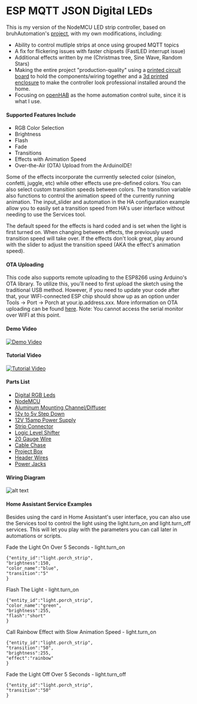 # ESP MQTT JSON Digital LEDs

This is my version of the NodeMCU LED strip controller, based on bruhAutomation's [project](https://github.com/bruhautomation/ESP-MQTT-JSON-Digital-LEDs), with my own modifications, including:

- Ability to control mutliple strips at once using grouped MQTT topics
- A fix for flickering issues with faster chipsets (FastLED interrupt issue)
- Additional effects written by me (Christmas tree, Sine Wave, Random Stars)
- Making the entire project "production-quality" using a [printed circuit board](https://www.pcbway.com/project/shareproject/NodeMCU_DHT_Sensor_LED_Controller_Breakout_Board_v_1_1.html) to hold the components/wiring together and a [3d printed enclosure](https://www.thingiverse.com/thing:2690563) to make the controller look professional installed around the home.
- Focusing on [openHAB](https://www.openhab.org) as the home automation control suite, since it is what I use.

#### Supported Features Include
- RGB Color Selection
- Brightness 
- Flash
- Fade
- Transitions
- Effects with Animation Speed
- Over-the-Air (OTA) Upload from the ArduinoIDE!

Some of the effects incorporate the currrently selected color (sinelon, confetti, juggle, etc) while other effects use pre-defined colors. You can also select custom transition speeds between colors. The transition variable also functions to control the animation speed of the currently running animation. The input_slider and automation in the HA configuration example allow you to easily set a transition speed from HA's user interface without needing to use the Services tool. 

The default speed for the effects is hard coded and is set when the light is first turned on. When changing between effects, the previously used transition speed will take over. If the effects don't look great, play around with the slider to adjust the transition speed (AKA the effect's animation speed). 

#### OTA Uploading
This code also supports remote uploading to the ESP8266 using Arduino's OTA library. To utilize this, you'll need to first upload the sketch using the traditional USB method. However, if you need to update your code after that, your WIFI-connected ESP chip should show up as an option under Tools -> Port -> Porch at your.ip.address.xxx. More information on OTA uploading can be found [here](http://esp8266.github.io/Arduino/versions/2.0.0/doc/ota_updates/ota_updates.html). Note: You cannot access the serial monitor over WIFI at this point.  


#### Demo Video
[![Demo Video](http://i.imgur.com/cpW2JAX.png)](https://www.youtube.com/watch?v=DQZ4x6Z3678 "Demo - RGB Digital LED Strip controlled using ESP, MQTT, and Home Assistant")

#### Tutorial Video
[![Tutorial Video](http://i.imgur.com/9UMl8Xo.jpg)](https://www.youtube.com/watch?v=9KI36GTgwuQ "The BEST Digital LED Strip Light Tutorial - DIY, WIFI-Controllable via ESP, MQTT, and Home Assistant")

#### Parts List
- [Digital RGB Leds](http://geni.us/8mBml)
- [NodeMCU](http://geni.us/4pVoT)
- [Aluminum Mounting Channel/Diffuser](http://geni.us/JBDhv7)
- [12v to 5v Step Down](http://geni.us/PghhV9)
- [12V 15amp Power Supply](http://geni.us/8rKC)
- [Strip Connector](http://geni.us/OL7tHv)
- [Logic Level Shifter](http://geni.us/4hJAyy)
- [20 Gauge Wire](http://geni.us/2MBYAXF)
- [Cable Chase](http://geni.us/lFqD)
- [Project Box](http://geni.us/kZRgaj)
- [Header Wires](http://geni.us/GniKAX)
- [Power Jacks](http://geni.us/7Ywdut)


#### Wiring Diagram
![alt text](https://github.com/bruhautomation/ESP-MQTT-Digital-LEDs/blob/master/ESP%20MQTT%20Digital%20LEDs%20Wiring%20Diagram.png?raw=true "Wiring Diagram")


#### Home Assistant Service Examples
Besides using the card in Home Assistant's user interface, you can also use the Services tool to control the light using the light.turn_on and light.turn_off services. This will let you play with the parameters you can call later in automations or scripts. 

Fade the Light On Over 5 Seconds - light.turn_on
```
{"entity_id":"light.porch_strip",
"brightness":150,
"color_name":"blue",
"transition":"5"
}
```

Flash The Light - light.turn_on
```
{"entity_id":"light.porch_strip",
"color_name":"green",
"brightness":255,
"flash":"short"
}
```

Call Rainbow Effect with Slow Animation Speed - light.turn_on
```
{"entity_id":"light.porch_strip",
"transition":"50",
"brightness":255,
"effect":"rainbow"
}
```

Fade the Light Off Over 5 Seconds - light.turn_off
```
{"entity_id":"light.porch_strip",
"transition":"50"
}
```
<!--stackedit_data:
eyJoaXN0b3J5IjpbLTEyNjYyMzk5OTgsLTE4OTcwMDExNTEsLT
E4NzQ0ODAxODYsLTYxMTMxODk1OF19
-->
